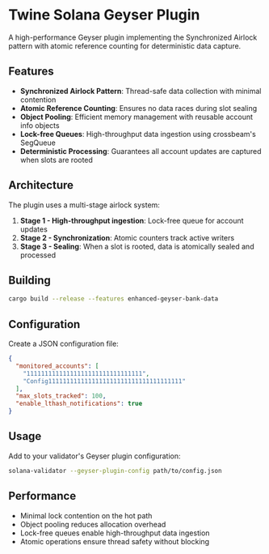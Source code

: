 # Twine Solana Geyser Plugin

A high-performance Geyser plugin implementing the Synchronized Airlock pattern with atomic reference counting for deterministic data capture.

## Features

- **Synchronized Airlock Pattern**: Thread-safe data collection with minimal contention
- **Atomic Reference Counting**: Ensures no data races during slot sealing
- **Object Pooling**: Efficient memory management with reusable account info objects
- **Lock-free Queues**: High-throughput data ingestion using crossbeam's SegQueue
- **Deterministic Processing**: Guarantees all account updates are captured when slots are rooted

## Architecture

The plugin uses a multi-stage airlock system:

1. **Stage 1 - High-throughput ingestion**: Lock-free queue for account updates
2. **Stage 2 - Synchronization**: Atomic counters track active writers
3. **Stage 3 - Sealing**: When a slot is rooted, data is atomically sealed and processed

## Building

```bash
cargo build --release --features enhanced-geyser-bank-data
```

## Configuration

Create a JSON configuration file:

```json
{
  "monitored_accounts": [
    "11111111111111111111111111111111",
    "Config1111111111111111111111111111111111111"
  ],
  "max_slots_tracked": 100,
  "enable_lthash_notifications": true
}
```

## Usage

Add to your validator's Geyser plugin configuration:

```bash
solana-validator --geyser-plugin-config path/to/config.json
```

## Performance

- Minimal lock contention on the hot path
- Object pooling reduces allocation overhead
- Lock-free queues enable high-throughput data ingestion
- Atomic operations ensure thread safety without blocking